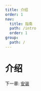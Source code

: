 ```yaml
---
title: 介绍
order: 1
nav:
  title: 指南
  path: /intro
  order: 1
group:
  path: /
---
```


# 介绍

下一章: [安装](./install.md)
